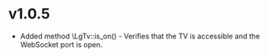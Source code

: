 # v1.0.5
- Added method \LgTv::is_on() - Verifies that the TV is accessible and the WebSocket port is open.